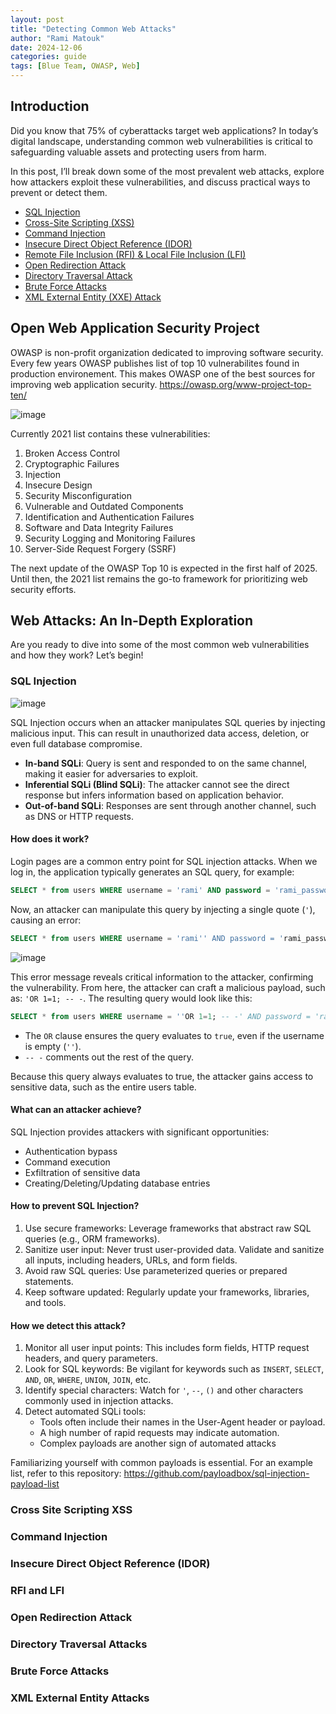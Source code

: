 ```yaml
---
layout: post
title: "Detecting Common Web Attacks"
author: "Rami Matouk"
date: 2024-12-06
categories: guide
tags: [Blue Team, OWASP, Web]
---
```


## Introduction
Did you know that 75% of cyberattacks target web applications? In today’s digital landscape, understanding common web vulnerabilities is critical to safeguarding valuable assets and protecting users from harm.

In this post, I’ll break down some of the most prevalent web attacks, explore how attackers exploit these vulnerabilities, and discuss practical ways to prevent or detect them.
- [SQL Injection](#sql-injection)  
- [Cross-Site Scripting (XSS)](#cross-site-scripting-xss)  
- [Command Injection](#command-injection)  
- [Insecure Direct Object Reference (IDOR)](#insecure-direct-object-reference-idor)  
- [Remote File Inclusion (RFI) & Local File Inclusion (LFI)](#rfi-and-lfi)  
- [Open Redirection Attack](#open-redirection-attack)  
- [Directory Traversal Attack](#directory-traversal-attacks)  
- [Brute Force Attacks](#brute-force-attacks)  
- [XML External Entity (XXE) Attack](#xml-external-entity-attacks)  
  
## Open Web Application Security Project
OWASP is non-profit organization dedicated to improving software security. Every few years OWASP publishes list of top 10 vulnerabilites found in production environement. This makes OWASP one of the best sources for improving web application security. 
https://owasp.org/www-project-top-ten/

![image](https://github.com/user-attachments/assets/8a91b43c-4069-44ae-9ee0-f631ae7a5a52)

Currently 2021 list contains these vulnerabilities:
1. Broken Access Control
2. Cryptographic Failures
3. Injection
4. Insecure Design
5. Security Misconfiguration
6. Vulnerable and Outdated Components
7. Identification and Authentication Failures
8. Software and Data Integrity Failures
9. Security Logging and Monitoring Failures
10. Server-Side Request Forgery (SSRF)

The next update of the OWASP Top 10 is expected in the first half of 2025. Until then, the 2021 list remains the go-to framework for prioritizing web security efforts.

## Web Attacks: An In-Depth Exploration
Are you ready to dive into some of the most common web vulnerabilities and how they work? Let’s begin!

### SQL Injection
![image](https://github.com/user-attachments/assets/5d450bcc-f308-4da7-b56c-680a69a5561c)

SQL Injection occurs when an attacker manipulates SQL queries by injecting malicious input. This can result in unauthorized data access, deletion, or even full database compromise. 
- **In-band SQLi**: Query is sent and responded to on the same channel, making it easier for adversaries to exploit.  
- **Inferential SQLi (Blind SQLi)**: The attacker cannot see the direct response but infers information based on application behavior.  
- **Out-of-band SQLi**: Responses are sent through another channel, such as DNS or HTTP requests.

#### **How does it work?**
Login pages are a common entry point for SQL injection attacks. When we log in, the application typically generates an SQL query, for example:  
``` SQL
SELECT * from users WHERE username = 'rami' AND password = 'rami_password';
```
Now, an attacker can manipulate this query by injecting a single quote (`'`), causing an error:
``` SQL
SELECT * from users WHERE username = 'rami'' AND password = 'rami_password';
```
![image](https://github.com/user-attachments/assets/071456c6-5f55-4ba6-88dc-19b9d800157a)

This error message reveals critical information to the attacker, confirming the vulnerability. From here, the attacker can craft a malicious payload, such as: `'OR 1=1; -- -`.
The resulting query would look like this:
``` SQL
SELECT * from users WHERE username = ''OR 1=1; -- -' AND password = 'rami_password';
```
- The `OR` clause ensures the query evaluates to `true`, even if the username is empty (`''`).
- `-- -` comments out the rest of the query.

Because this query always evaluates to true, the attacker gains access to sensitive data, such as the entire users table.

#### What can an attacker achieve?
SQL Injection provides attackers with significant opportunities:
- Authentication bypass
- Command execution
- Exfiltration of sensitive data
- Creating/Deleting/Updating database entries

#### How to prevent SQL Injection?
1. Use secure frameworks: Leverage frameworks that abstract raw SQL queries (e.g., ORM frameworks).
2. Sanitize user input: Never trust user-provided data. Validate and sanitize all inputs, including headers, URLs, and form fields.
3. Avoid raw SQL queries: Use parameterized queries or prepared statements.
4. Keep software updated: Regularly update your frameworks, libraries, and tools.

#### How we detect this attack?
1. Monitor all user input points: This includes form fields, HTTP request headers, and query parameters.
2. Look for SQL keywords: Be vigilant for keywords such as `INSERT`, `SELECT`, `AND`, `OR`, `WHERE`, `UNION`, `JOIN`, etc.
3. Identify special characters: Watch for `'`, `--`, `()` and other characters commonly used in injection attacks.
4. Detect automated SQLi tools:
    - Tools often include their names in the User-Agent header or payload.
    - A high number of rapid requests may indicate automation.
    - Complex payloads are another sign of automated attacks

Familiarizing yourself with common payloads is essential. For an example list, refer to this repository:
https://github.com/payloadbox/sql-injection-payload-list

### Cross Site Scripting XSS
### Command Injection
### Insecure Direct Object Reference (IDOR)
### RFI and LFI
### Open Redirection Attack
### Directory Traversal Attacks
### Brute Force Attacks
### XML External Entity Attacks
